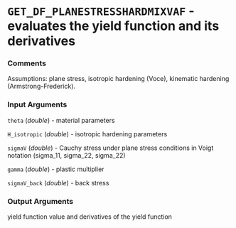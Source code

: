 # `GET_DF_PLANESTRESSHARDMIXVAF` - evaluates the yield function and its derivatives
###  Comments
Assumptions: plane stress, isotropic hardening (Voce), kinematic
hardening (Armstrong-Frederick).

###  Input Arguments
`theta` (_double_) - material parameters

`H_isotropic` (_double_) - isotropic hardening parameters

`sigmaV` (_double_) - Cauchy stress under plane stress conditions in
Voigt notation (sigma_11, sigma_22, sigma_22)

`gamma` (_double_) - plastic multiplier

`sigmaV_back` (_double_) - back stress

###  Output Arguments
yield function value and derivatives of the yield function

